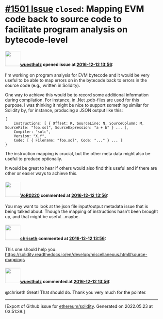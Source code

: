 # [\#1501 Issue](https://github.com/ethereum/solidity/issues/1501) `closed`: Mapping EVM code back to source code to facilitate program analysis on bytecode-level

#### <img src="https://avatars.githubusercontent.com/u/51156?v=4" width="50">[wuestholz](https://github.com/wuestholz) opened issue at [2016-12-12 13:56](https://github.com/ethereum/solidity/issues/1501):

I'm working on program analysis for EVM bytecode and it would be very useful to be able to map errors on in the bytecode back to errors in the source code (e.g., written in Solidity).

One way to achieve this would be to record some additional information during compilation. For instance, in .Net .pdb-files are used for this purpose. I was thinking it might be nice to support something similar for Solidity by, for instance, producing a JSON output like this:

```
{
    Instructions: [ { Offset: K, SourceLine: N, SourceColumn: M, SourceFile: "foo.sol", SourceExpression: "a + b" } ... ],
    Compiler: "solc",
    Version: "X.Y",
    Code: [ { Filename: "foo.sol", Code: "..." } ... ]
}
```

The instruction mapping is crucial, but the other meta data might also be useful to produce optionally.

It would be great to hear if others would also find this useful and if there are other or easier ways to achieve this.

#### <img src="https://avatars.githubusercontent.com/u/7756785?u=2893ea91743ac89ee3846d1f5c7209720e834129&v=4" width="50">[VoR0220](https://github.com/VoR0220) commented at [2016-12-12 13:56](https://github.com/ethereum/solidity/issues/1501#issuecomment-266454438):

You may want to look at the json file input/output metadata issue that is being talked about. Though the mapping of instructions hasn't been brought up, and that might be useful...maybe.

#### <img src="https://avatars.githubusercontent.com/u/9073706?v=4" width="50">[chriseth](https://github.com/chriseth) commented at [2016-12-12 13:56](https://github.com/ethereum/solidity/issues/1501#issuecomment-266458120):

This one should help you: https://solidity.readthedocs.io/en/develop/miscellaneous.html#source-mappings

#### <img src="https://avatars.githubusercontent.com/u/51156?v=4" width="50">[wuestholz](https://github.com/wuestholz) commented at [2016-12-12 13:56](https://github.com/ethereum/solidity/issues/1501#issuecomment-266530702):

@chriseth Great! That should do. Thank you very much for the pointer.


-------------------------------------------------------------------------------



[Export of Github issue for [ethereum/solidity](https://github.com/ethereum/solidity). Generated on 2022.05.23 at 03:51:38.]

